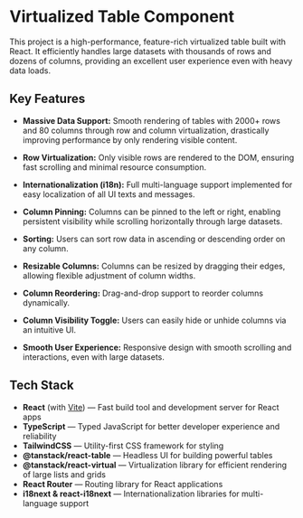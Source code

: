 # Virtualized Table Component

This project is a high-performance, feature-rich virtualized table built with React. It efficiently handles large datasets with thousands of rows and dozens of columns, providing an excellent user experience even with heavy data loads.

## Key Features

- **Massive Data Support:** Smooth rendering of tables with 2000+ rows and 80 columns through row and column virtualization, drastically improving performance by only rendering visible content.

- **Row Virtualization:** Only visible rows are rendered to the DOM, ensuring fast scrolling and minimal resource consumption.

- **Internationalization (i18n):** Full multi-language support implemented for easy localization of all UI texts and messages.

- **Column Pinning:** Columns can be pinned to the left or right, enabling persistent visibility while scrolling horizontally through large datasets.

- **Sorting:** Users can sort row data in ascending or descending order on any column.

- **Resizable Columns:** Columns can be resized by dragging their edges, allowing flexible adjustment of column widths.

- **Column Reordering:** Drag-and-drop support to reorder columns dynamically.

- **Column Visibility Toggle:** Users can easily hide or unhide columns via an intuitive UI.

- **Smooth User Experience:** Responsive design with smooth scrolling and interactions, even with large datasets.

## Tech Stack

- **React** (with [Vite](https://vitejs.dev/)) — Fast build tool and development server for React apps  
- **TypeScript** — Typed JavaScript for better developer experience and reliability  
- **TailwindCSS** — Utility-first CSS framework for styling  
- **@tanstack/react-table** — Headless UI for building powerful tables  
- **@tanstack/react-virtual** — Virtualization library for efficient rendering of large lists and grids  
- **React Router** — Routing library for React applications  
- **i18next & react-i18next** — Internationalization libraries for multi-language support  


